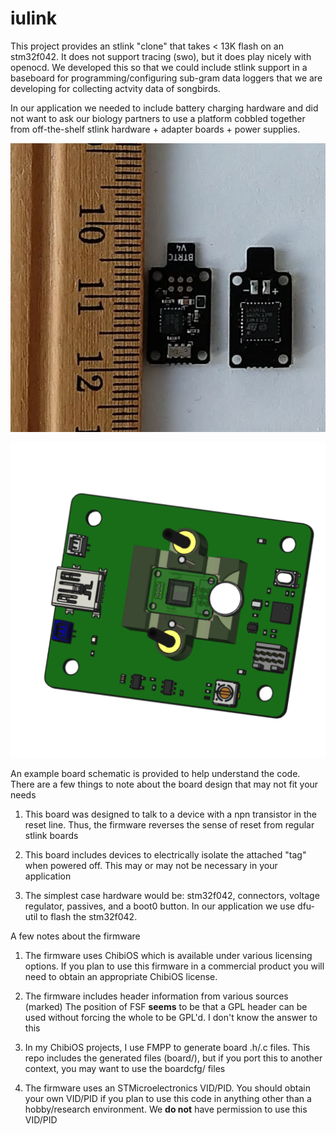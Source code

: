 # iulink
This project provides an stlink "clone" that takes < 13K flash on
an stm32f042.  It does not support tracing (swo), but it does play nicely
with openocd.  We developed this so that we could include stlink support
in a baseboard for programming/configuring sub-gram data loggers that
we are developing for collecting actvity data of songbirds.

In our application we needed to include battery charging hardware and did not
want to ask our biology partners to use a platform cobbled together from
off-the-shelf stlink hardware + adapter boards + power supplies.

![tags](bittagsbothsides.jpg)

![base](tagbaserender.png)


An example board schematic is provided to help understand the code.  There
are a few things to note about the board design that may not fit your needs

 1)  This board was designed to talk to a device with a npn transistor
     in the reset line.  Thus, the firmware reverses the sense of reset
     from regular stlink boards

 2)  This board includes devices to electrically isolate the attached "tag"
     when powered off.  This may or may not be necessary in your application


 3)  The simplest case hardware would be:  stm32f042, connectors, voltage
     regulator, passives, and a boot0 button.   In our application we
     use dfu-util to flash the stm32f042.

A few notes about the firmware

 1) The firmware uses ChibiOS which is available under various licensing
     options.  If you plan to use this firmware in a commercial product
     you will need to obtain an appropriate ChibiOS license.


 2) The firmware includes header information from various sources (marked)
    The position of FSF **seems** to be that a GPL header can be used without
    forcing the whole to be GPL'd.  I don't know the answer to this

 3) In my ChibiOS projects, I use FMPP to generate board .h/.c files.  This
    repo includes the generated files (board/), but if you port this to another
    context, you may want to use the boardcfg/ files

 4) The firmware uses an STMicroelectronics VID/PID.  You should obtain
    your own VID/PID if you plan to use this code in anything other than
    a hobby/research environment.  We **do not** have permission to use
    this VID/PID

